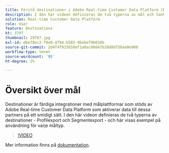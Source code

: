 ```yaml
---
title: Förstå destinationer i Adobe Real-time Customer Data Platform (RTCDP)
description: I den här videon definieras de två typerna av mål och tankstreck;Profilexporter och Segmentexport&mdash;och visar exempel/användningsexempel för varje måltyp.
solution: Real-time Customer Data Platform
role: User
feature: Destinations
kt: 3797
thumbnail: 29707.jpg
exl-id: d6e78ec2-f9e0-4794-b585-9bebef9b036b
source-git-commit: 2d4f4f933650ef1a0ac98d47b28d0d750ae0e908
workflow-type: tm+mt
source-wordcount: '95'
ht-degree: 2%

---
```


# Översikt över mål

Destinationer är färdiga integrationer med målplattformar som stöds av Adobe Real-time Customer Data Platform som aktiverar data till dessa partners på ett smidigt sätt. I den här videon definieras de två typerna av destinationer - Profilexport och Segmentexport - och här visas exempel på användning för varje måltyp.

>[!VIDEO](https://video.tv.adobe.com/v/29707?quality=12&learn=on)

Mer information finns på [dokumentation](https://experienceleague.adobe.com/docs/experience-platform/rtcdp/destinations/destinations-overview.html).

